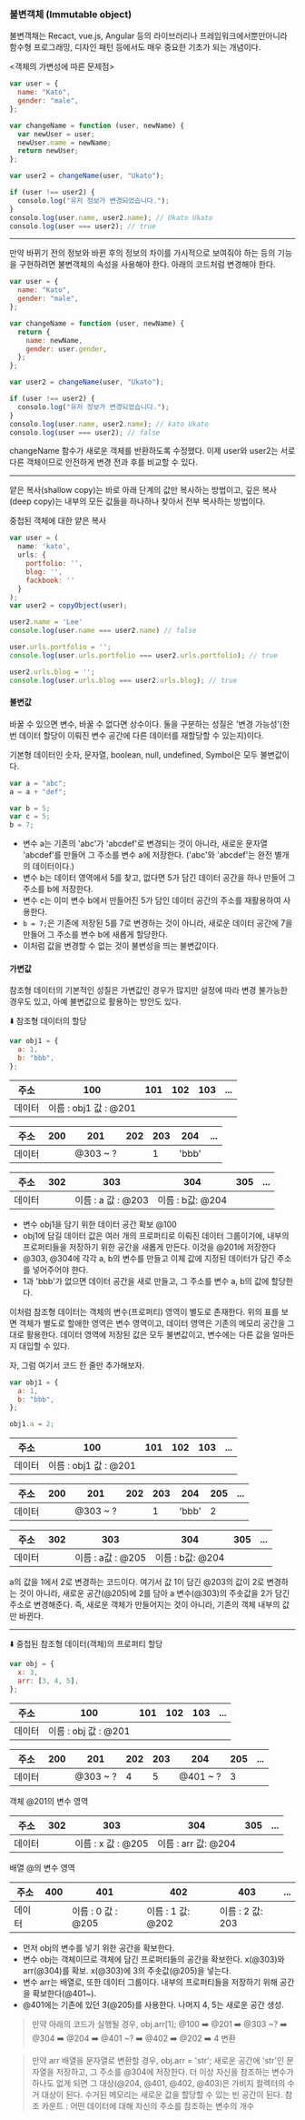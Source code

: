 ### 불변객체 (Immutable object)

불변객채는 Recact, vue.js, Angular 등의 라이브러리나 프레임워크에서뿐만아니라 함수형 프로그래밍, 디자인 패턴 등에서도 매우 중요한 기초가 되는 개념이다.

<객체의 가변성에 따른 문제점>

```javascript
var user = {
  name: "Kato",
  gender: "male",
};

var changeName = function (user, newName) {
  var newUser = user;
  newUser.name = newName;
  return newUser;
};

var user2 = changeName(user, "Ukato");

if (user !== user2) {
  consolo.log("유저 정보가 변경되었습니다.");
}
consolo.log(user.name, user2.name); // Ukato Ukato
consolo.log(user === user2); // true
```

---

만약 바뀌기 전의 정보와 바뀐 후의 정보의 차이를 가시적으로 보여줘야 하는 등의 기능을 구현하려면 불변객체의 속성을 사용해야 한다. 아래의 코드처럼 변경해야 한다.

```javascript
var user = {
  name: "Kato",
  gender: "male",
};

var changeName = function (user, newName) {
  return {
    name: newName,
    gender: user.gender,
  };
};

var user2 = changeName(user, "Ukato");

if (user !== user2) {
  consolo.log("유저 정보가 변경되었습니다.");
}
consolo.log(user.name, user2.name); // kato Ukato
consolo.log(user === user2); // false
```

changeName 함수가 새로운 객체를 반환하도록 수정했다. 이제 user와 user2는 서로 다른 객체이므로 안전하게 변경 전과 후를 비교할 수 있다.

---

얕은 복사(shallow copy)는 바로 아래 단계의 값만 복사하는 방법이고, 깊은 복사(deep copy)는 내부의 모든 값들을 하나하나 찾아서 전부 복사하는 방법이다.

중첩된 객체에 대한 얕은 복사

```javascript
var user = (
  name: 'kato',
  urls: {
    portfolio: '',
    blog: '',
    fackbook: ''
  }
);
var user2 = copyObject(user);

user2.name = 'Lee'
console.log(user.name === user2.name) // false

user.urls.portfolio = '';
console.log(user.urls.portfolio === user2.urls.portfolio); // true

user2.urls.blog = '';
console.log(user.urls.blog === user2.urls.blog); // true
```

#### 불변값

바꿀 수 있으면 변수, 바꿀 수 없다면 상수이다. 둘을 구분하는 성질은 '변경 가능성'(한 번 데이터 할당이 이뤄진 변수 공간에 다른 데이터를 재할당할 수 있는지)이다.

기본형 데이터인 숫자, 문자열, boolean, null, undefined, Symbol은 모두 불변값이다.

```javascript
var a = "abc";
a = a + "def";

var b = 5;
var c = 5;
b = 7;
```

- 변수 a는 기존의 'abc'가 'abcdef'로 변경되는 것이 아니라, 새로운 문자열 'abcdef'를 만들어 그 주소를 변수 a에 저장한다. ('abc'와 'abcdef'는 완전 별개의 데이터이다.)
- 변수 b는 데이터 영역에서 5를 찾고, 없다면 5가 담긴 데이터 공간을 하나 만들어 그 주소를 b에 저장한다.
- 변수 c는 이미 변수 b에서 만들어진 5가 담인 데이터 공간의 주소를 재활용하여 사용한다.
- `b = 7;`은 기존에 저장된 5를 7로 변경하는 것이 아니라, 새로운 데이터 공간에 7을 만들어 그 주소를 변수 b에 새롭게 할당한다.
- 이처럼 값을 변경할 수 없는 것이 불변성을 띄는 불변값이다.

#### 가변값

참조형 데이터의 기본적인 성질은 가변값인 경우가 많지만 설정에 따라 변경 불가능한 경우도 있고, 아예 불변값으로 활용하는 방안도 있다.

⬇️ 참조형 데이터의 할당

```javascript
var obj1 = {
  a: 1,
  b: "bbb",
};
```

| 주소   | 100                   | 101 | 102 | 103 | ... |
| ------ | --------------------- | --- | --- | --- | --- |
| 데이터 | 이름 : obj1 값 : @201 |

| 주소   | 200 | 201      | 202 | 203 | 204   | ... |
| ------ | --- | -------- | --- | --- | ----- | --- |
| 데이터 |     | @303 ~ ? |     | 1   | 'bbb' |

| 주소   | 302 | 303                | 304              | 305 | ... |
| ------ | --- | ------------------ | ---------------- | --- | --- |
| 데이터 |     | 이름 : a 값 : @203 | 이름 : b값: @204 |     |

- 변수 obj1을 담기 위한 데이터 공간 확보 @100
- obj1에 담길 데이터 값은 여러 개의 프로퍼티로 이뤄진 데이터 그룹이기에, 내부의 프로퍼티들을 저장하기 위한 공간을 새롭게 만든다. 이것을 @201에 저장한다
- @303, @304에 각각 a, b의 변수를 만들고 이제 값에 지정된 데이터가 담긴 주소를 넣어주어야 한다.
- 1과 'bbb'가 없으면 데이터 공간을 새로 만들고, 그 주소를 변수 a, b의 값에 할당한다.

이처럼 참조형 데이터는 객체의 변수(프로퍼티) 영역이 별도로 존재한다. 위의 표를 보면 객체가 별도로 할애한 영역은 변수 영역이고, 데이터 영역은 기존의 메모리 공간을 그대로 활용한다. 데이터 영역에 저장된 값은 모두 불변값이고, 변수에는 다른 값을 얼마든지 대입할 수 있다.

자, 그럼 여기서 코드 한 줄만 추가해보자.

```javascript
var obj1 = {
  a: 1,
  b: "bbb",
};

obj1.a = 2;
```

| 주소   | 100                   | 101 | 102 | 103 | ... |
| ------ | --------------------- | --- | --- | --- | --- |
| 데이터 | 이름 : obj1 값 : @201 |

| 주소   | 200 | 201      | 202 | 203 | 204   | 205 | ... |
| ------ | --- | -------- | --- | --- | ----- | --- | --- |
| 데이터 |     | @303 ~ ? |     | 1   | 'bbb' | 2   |

| 주소   | 302 | 303               | 304              | 305 | ... |
| ------ | --- | ----------------- | ---------------- | --- | --- |
| 데이터 |     | 이름 : a값 : @205 | 이름 : b값: @204 |

a의 값을 1에서 2로 변경하는 코드이다. 여기서 값 1이 담긴 @203의 값이 2로 변경하는 것이 아니라, 새로운 공간(@205)에 2를 담아 a 변수(@303)의 주솟값을 2가 담긴 주소로 변경해준다.
즉, 새로운 객체가 만들어지는 것이 아니라, 기존의 객체 내부의 값만 바뀐다.

---

⬇️ 중첩된 참조형 데이터(객체)의 프로퍼티 할당

```javascript
var obj = {
  x: 3,
  arr: [3, 4, 5],
};
```

| 주소   | 100                  | 101 | 102 | 103 | ... |
| ------ | -------------------- | --- | --- | --- | --- |
| 데이터 | 이름 : obj 값 : @201 |

| 주소   | 200 | 201      | 202 | 203 | 204      | 205 | ... |
| ------ | --- | -------- | --- | --- | -------- | --- | --- |
| 데이터 |     | @303 ~ ? | 4   | 5   | @401 ~ ? | 3   |

객체 @201의 변수 영역

| 주소   | 302 | 303                | 304                 | 305 | ... |
| ------ | --- | ------------------ | ------------------- | --- | --- |
| 데이터 |     | 이름 : x 값 : @205 | 이름 : arr 값: @204 |

배열 @의 변수 영역

| 주소   | 400 | 401                | 402               | 403              | ... |
| ------ | --- | ------------------ | ----------------- | ---------------- | --- |
| 데이터 |     | 이름 : 0 값 : @205 | 이름 : 1 값: @202 | 이름 : 2 값: 203 |

- 먼저 obj의 변수를 넣기 위한 공간을 확보한다.
- 변수 obj는 객체이므로 객체에 담긴 프로퍼티들의 공간을 확보한다. x(@303)와 arr(@304)를 확보. x(@303)에 3의 주솟값(@205)을 넣는다.
- 변수 arr는 배열로, 또한 데이터 그룹이다. 내부의 프로퍼티들을 저장하기 위해 공간을 확보한다(@401~).
- @401에는 기존에 있던 3(@205)를 사용한다. 나머지 4, 5는 새로운 공간 생성.

> 만약 아래의 코드가 실행될 경우,
> obj.arr[1];
> @100 ➡️ @201 ➡️ @303 ~? ➡️ @304 ➡️ @204 ➡️ @401 ~? ➡️ @402 ➡️ @202 ➡️ 4 변환

> 만약 arr 배열을 문자열로 변환할 경우,
> obj.arr = 'str';
> 새로운 공간에 'str'인 문자열을 저장하고, 그 주소를 @304에 저장한다. 더 이상 자신을 참조하는 변수가 하나도 없게 되면 그 대상(@204, @401, @402, @403)은 가비지 컬렉터의 수거 대상이 된다. 수거된 메모리는 새로운 값을 할당할 수 있는 빈 공간이 된다.
> 참조 카운트 : 어떤 데이터에 대해 자신의 주소를 참조하는 변수의 개수
